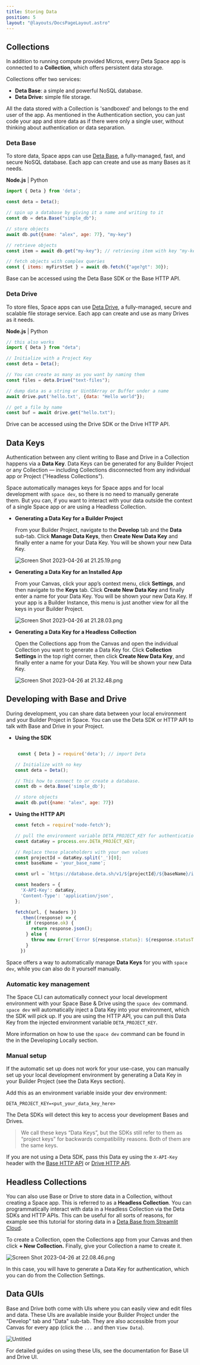 ```yaml
---
title: Storing Data
position: 5
layout: "@layouts/DocsPageLayout.astro"
---
```


## Collections

In addition to running compute provided Micros, every Deta Space app is connected to a ********************Collection********************, which offers persistent data storage.

Collections offer two services:

- **Deta Base**: a simple and powerful NoSQL database.
- **Deta Drive:** simple file storage.

All the data stored with a Collection is 'sandboxed' and belongs to the end user of the app. As mentioned in the Authentication section, you can just code your app and store data as if there were only a single user, without thinking about authentication or data separation.

### Deta Base

To store data, Space apps can use [Deta Base](https://www.notion.so/docs/en/reference/base/about), a fully-managed, fast, and secure NoSQL database. Each app can create and use as many Bases as it needs.

**Node.js**  | Python

```jsx
import { Deta } from 'deta';

const deta = Deta();

// spin up a database by giving it a name and writing to it
const db = deta.Base("simple_db");

// store objects
await db.put({name: "alex", age: 77}, "my-key")

// retrieve objects
const item = await db.get("my-key"); // retrieving item with key "my-key"

// fetch objects with complex queries
const { items: myFirstSet } = await db.fetch({"age?gt": 30});
```

Base can be accessed using the Deta Base SDK or the Base HTTP API.

### Deta Drive

To store files, Space apps can use [Deta Drive](https://www.notion.so/docs/en/reference/drive/about), a fully-managed, secure and scalable file storage service. Each app can create and use as many Drives as it needs.

**Node.js**  | Python

```jsx
// this also works
import { Deta } from "deta";

// Initialize with a Project Key
const deta = Deta();

// You can create as many as you want by naming them
const files = deta.Drive("text-files");

// dump data as a string or Uint8Array or Buffer under a name
await drive.put('hello.txt', {data: "Hello world"});

// get a file by name
const buf = await drive.get("hello.txt");

```

Drive can be accessed using the Drive SDK or the Drive HTTP API.

## Data Keys

Authentication between any client writing to Base and Drive in a Collection happens via a **Data Key**. Data Keys can be generated for any Builder Project or any Collection — including Collections disconnected from any individual app or Project (”Headless Collections”).

Space automatically manages keys for Space apps and for local development with `space dev`, so there is no need to manually generate them. But you can, if you want to interact with your data outside the context of a single Space app or are using a Headless Collection.

- **Generating a Data Key for a Builder Project**

    From your Builder Project, navigate to the **Develop** tab and the **********Data********** sub-tab. Click ********************************Manage Data Keys********************************, then **************************************Create New Data Key************************************** and finally enter a name for your Data Key. You will be shown your new Data Key.

    ![Screen Shot 2023-04-26 at 21.25.19.png](Data%20Storage%2069689dbcc4b74fd9a788c2b7c83c53ba/Screen_Shot_2023-04-26_at_21.25.19.png)

- **Generating a Data Key for an Installed App**

    From your Canvas, click your app’s context menu, click ****************Settings****************, and then navigate to the ********Keys******** tab. Click **************************************Create New Data Key************************************** and finally enter a name for your Data Key. You will be shown your new Data Key. If your app is a Builder Instance, this menu is just another view for all the keys in your Builder Project.

    ![Screen Shot 2023-04-26 at 21.28.03.png](Data%20Storage%2069689dbcc4b74fd9a788c2b7c83c53ba/Screen_Shot_2023-04-26_at_21.28.03.png)

- **Generating a Data Key for a Headless Collection**

    Open the Collections app from the Canvas and open the individual Collection you want to generate a Data Key for. Click **Collection Settings** in the top right corner, then click **Create New Data Key**, and finally enter a name for your Data Key. You will be shown your new Data Key.

    ![Screen Shot 2023-04-26 at 21.32.48.png](Data%20Storage%2069689dbcc4b74fd9a788c2b7c83c53ba/Screen_Shot_2023-04-26_at_21.32.48.png)


## Developing with Base and Drive

During development, you can share data between your local environment and your Builder Project in Space. You can use the Deta SDK or HTTP API to talk with Base and Drive in your  Project.

- **************************Using the SDK**************************

    ```jsx

     const { Deta } = require('deta'); // import Deta

    // Initialize with no key
    const deta = Deta();

    // This how to connect to or create a database.
    const db = deta.Base('simple_db');

    // store objects
    await db.put({name: "alex", age: 77})
    ```

- **Using the HTTP API**

    ```jsx
    const fetch = require('node-fetch');

    // pull the environment variable DETA_PROJECT_KEY for authentication
    const dataKey = process.env.DETA_PROJECT_KEY;

    // Replace these placeholders with your own values
    const projectId = dataKey.split('_')[0];
    const baseName = 'your_base_name';

    const url = `https://database.deta.sh/v1/${projectId}/${baseName}/items`;

    const headers = {
      'X-API-Key': dataKey,
      'Content-Type': 'application/json',
    };

    fetch(url, { headers })
      .then((response) => {
        if (response.ok) {
          return response.json();
        } else {
          throw new Error(`Error ${response.status}: ${response.statusText}`);
        }
      })
    ```


Space offers a way to automatically manage **Data Keys** for you with `space dev`, while you can also do it yourself manually.

### Automatic key management

The Space CLI can automatically connect your local development environment with your Space Base & Drive using the `space dev` command. `space dev` will automatically inject a Data Key into your environment, which the SDK will pick up. If you are using the HTTP API, you can pull this Data Key from the injected environment variable `DETA_PROJECT_KEY`.

More information on how to use the `space dev` command can be found in the in the Developing Locally section.

### Manual setup

If the automatic set up does not work for your use-case, you can manually set up your local development environment by generating a Data Key in your Builder Project (see the Data Keys section).

Add this as an environment variable inside your dev environment:

```
DETA_PROJECT_KEY=<put_your_data_key_here>
```

The Deta SDKs will detect this key to access your development Bases and Drives.

> We call these keys “Data Keys”, but the SDKs still refer to them as “project keys” for backwards compatibility reasons. Both of them are the same keys.
>

If you are not using a Deta SDK, pass this Data ey using the `X-API-Key` header with the [Base HTTP API](https://www.notion.so/docs/en/reference/base/HTTP#auth) or [Drive HTTP API](https://www.notion.so/docs/en/reference/drive/HTTP#auth).

## Headless Collections

You can also use Base or Drive to store data in a Collection, without creating a Space app. This is referred to as a **************************************Headless Collection**************************************. You can programmatically interact with data in a Headless Collection via the Deta SDKs and HTTP APIs. This can be useful for all sorts of reasons, for example see this tutorial for storing data in a [Deta Base from Streamlit Cloud](https://docs.streamlit.io/knowledge-base/tutorials/databases/deta-base).

To create a Collection, open the Collections app from your Canvas and then click **********************************+ New Collection.********************************** Finally, give your Collection a name to create it.

![Screen Shot 2023-04-26 at 22.08.46.png](Data%20Storage%2069689dbcc4b74fd9a788c2b7c83c53ba/Screen_Shot_2023-04-26_at_22.08.46.png)

In this case, you will have to generate a Data Key for authentication, which you can do from the Collection Settings.

## Data GUIs

Base and Drive both come with UIs where you can easily view and edit files and data. These UIs are available inside your Builder Project under the "Develop" tab and "Data" sub-tab. They are also accessible from your Canvas for every app (click the `...` and then `View Data`).

![Untitled](Data%20Storage%2069689dbcc4b74fd9a788c2b7c83c53ba/Untitled.png)

For detailed guides on using these UIs, see the documentation for Base UI and Drive UI.